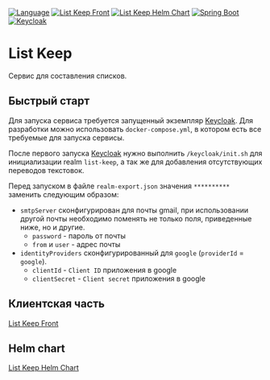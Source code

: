 [![Language](https://img.shields.io/badge/Language-English-blue.svg)](README.md)
[![List Keep Front](https://img.shields.io/badge/List%20Keep-Front-informational.svg)](https://github.com/vanbv/list-keep-front)
[![List Keep Helm Chart](https://img.shields.io/badge/List%20Keep-Helm%20Chart-informational.svg)](https://github.com/vanbv/list-keep-chart)
[![Spring Boot](https://img.shields.io/badge/-Spring%20Boot-green)](https://spring.io/projects/spring-boot)
[![Keycloak](https://img.shields.io/badge/-Keycloak-blue)](https://www.keycloak.org/)

# List Keep
Сервис для составления списков.

## Быстрый старт
Для запуска сервиса требуется запущенный экземпляр [Keycloak](https://www.keycloak.org/).
Для разработки можно использовать `docker-compose.yml`, в котором есть все требуемые для запуска сервисы.

После первого запуска [Keycloak](https://www.keycloak.org/) нужно выполнить `/keycloak/init.sh` для инициализации realm
`list-keep`, а так же для добавления отсутствующих переводов текстовок.

Перед запуском в файле `realm-export.json` значения `**********` заменить следующим образом:
* `smtpServer` сконфигурирован для почты gmail, при использовании другой почты необходимо поменять не только поля,
  приведенные ниже, но и другие.
  * `password` - пароль от почты
  * `from` и `user` - адрес почты
* `identityProviders` сконфигурированный для `google` (`providerId` = `google`).
  * `clientId` - `Client ID` приложения в google
  * `clientSecret` - `Client secret` приложения в google

## Клиентская часть
[List Keep Front](https://github.com/vanbv/list-keep-front)

## Helm chart
[List Keep Helm Chart](https://github.com/vanbv/list-keep-chart)
